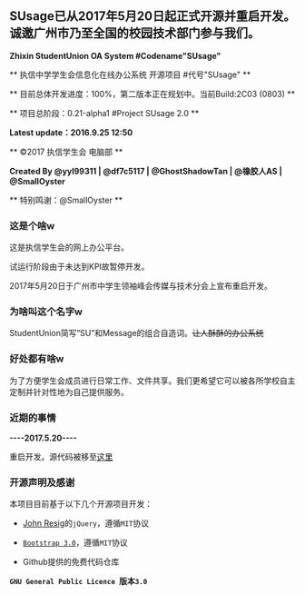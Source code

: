 ## SUsage已从2017年5月20日起正式开源并重启开发。诚邀广州市乃至全国的校园技术部门参与我们。

**Zhixin StudentUnion OA System #Codename"SUsage"**

** 执信中学学生会信息化在线办公系统 开源项目 #代号"SUsage" **

** 目前总体开发进度：100%，第二版本正在规划中。当前Build:2C03 (0803) **

** 项目总阶段：0.21-alpha1 #Project SUsage 2.0 **

**Latest update：2016.9.25 12:50**

** ©2017 执信学生会 电脑部 **


**Created By @yyl99311 | @df7c5117 | @GhostShadowTan | @橡胶人AS | @SmallOyster**


** 特别鸣谢：@SmallOyster **


### 这是个啥w

  这是执信学生会的网上办公平台。

  试运行阶段由于未达到KPI故暂停开发。

  2017年5月20日于广州市中学生领袖峰会传媒与技术分会上宣布重启开发。


### 为啥叫这个名字w

  StudentUnion简写“SU”和Message的组合自造词。<s>让人酥酥的办公系统</s>


### 好处都有啥w

  为了方便学生会成员进行日常工作、文件共享。我们更希望它可以被各所学校自主定制并针对性地为自己提供服务。


### 近期的事情

  **----2017.5.20----**

  重启开发。源代码被移至[这里](https://github.com/zhxsu/SUsage/tree/SUsage1.0r)


### 开源声明及感谢

  本项目目前基于以下几个开源项目开发：

* <a href="https://jquery.org/" target="_blank">John Resig</a>的`jQuery`，遵循`MIT`协议

* <a href="http://www.bootcss.com" target="_blank">`Bootstrap 3.0`</a>，遵循`MIT`协议

* Github提供的免费代码仓库


**`GNU General Public Licence `版本`3.0`**
